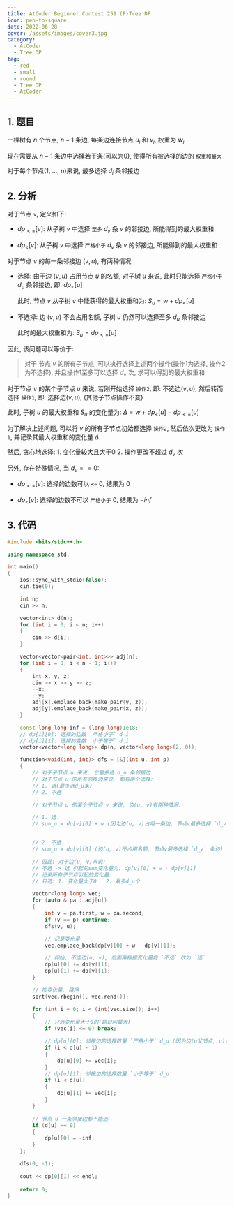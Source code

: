 ```yaml
---
title: AtCoder Beginner Contest 259 (F)Tree DP
icon: pen-to-square
date: 2022-06-28
cover: /assets/images/cover3.jpg
category:
  - AtCoder
  - Tree DP
tag:
  - red
  - small
  - round
  - Tree DP
  - AtCoder
---
```


## 1. 题目

一棵树有 $n$ 个节点, $n - 1$ 条边, 每条边连接节点 $u_i$ 和 $v_i$, 权重为 $w_i$

现在需要从 $n - 1$ 条边中选择若干条(可以为0), 使得所有被选择的边的 `权重和最大`

对于每个节点(1, ..., n)来说, 最多选择 $d_i$ 条邻接边

## 2. 分析

对于节点 `v`, 定义如下:

* $dp_{<=}[v]$: 从子树 $v$ 中选择 `至多` $d_v$ 条 $v$ 的邻接边, 所能得到的最大权重和

* $dp_{<}[v]$: 从子树 $v$ 中选择 `严格小于` $d_v$ 条 $v$ 的邻接边, 所能得到的最大权重和

对于节点 $v$ 的每一条邻接边 $(v, u)$, 有两种情况:

* 选择: 由于边 $(v, u)$ 占用节点 $u$ 的名额, 对子树 $u$ 来说, 此时只能选择 `严格小于` $d_u$ 条邻接边, 即: $dp_{<}[u]$

  此时, 节点 $v$ 从子树 $v$ 中能获得的最大权重和为: $S_u = w + dp_{<}[u]$

* 不选择: 边 $(v, u)$ 不会占用名额, 子树 $u$ 仍然可以选择至多 $d_u$ 条邻接边
  
  此时的最大权重和为: $S_u = dp_{<=}[u]$

因此, 该问题可以等价于:
> 对于 节点 $v$ 的所有子节点, 可以执行选择上述两个操作(操作1为选择, 操作2为不选择), 并且操作1至多可以选择 $d_v$ 次, 求可以得到的最大权重和

对于节点 $v$ 的某个子节点 $u$ 来说, 若刚开始选择 `操作2`, 即: 不选边$(v, u)$, 然后转而选择 `操作1`, 即: 选择边$(v, u)$, (其他子节点操作不变)

此时, 子树 $u$ 的最大权重和 $S_u$ 的变化量为: $\Delta = w + dp_{<}[u] - dp_{<=}[u]$

为了解决上述问题, 可以将 $v$ 的所有子节点初始都选择 `操作2`, 然后依次更改为 `操作1`, 并记录其最大权重和的变化量 $\Delta$

然后, 贪心地选择: 1. 变化量较大且大于0  2. 操作更改不超过 $d_v$ 次

另外, 存在特殊情况, 当 $d_v == 0$:

* $dp_{<=}[v]$: 选择的边数可以 `<=` 0, 结果为 $0$

* $dp_{<}[v]$: 选择的边数不可以 `严格小于` 0, 结果为 $-inf$

## 3. 代码

```c++
#include <bits/stdc++.h>

using namespace std;

int main()
{
    ios::sync_with_stdio(false);
    cin.tie(0);

    int n;
    cin >> n;

    vector<int> d(n);
    for (int i = 0; i < n; i++)
    {
        cin >> d[i];
    }

    vector<vector<pair<int, int>>> adj(n);
    for (int i = 0; i < n - 1; i++)
    {
        int x, y, z;
        cin >> x >> y >> z;
        --x;
        --y;
        adj[x].emplace_back(make_pair(y, z));
        adj[y].emplace_back(make_pair(x, z));
    }

    const long long inf = (long long)1e18;
    // dp[i][0]: 选择的边数 `严格小于` d_i
    // dp[i][1]: 选择的变数 `小于等于` d_i
    vector<vector<long long>> dp(n, vector<long long>(2, 0));

    function<void(int, int)> dfs = [&](int u, int p)
    {
        // 对于子节点 u 来说, 它最多选 d_u 条邻接边
        // 对于节点 u 的所有邻接边来说, 都有两个选择:
        // 1. 选(最多选d_u条)
        // 2. 不选

        // 对于节点 u 的某个子节点 v 来说, 边(u, v)有两种情况:

        // 1. 选
        // sum_u = dp[v][0] + w (因为边(u, v)占用一条边, 节点v最多选择 `d_v - 1` 条)


        // 2. 不选
        // sum_u = dp[v][0] (边(u, v)不占用名额, 节点v最多选择 `d_v` 条边)

        // 因此: 对于边(u, v)来说:
        // 不选 -> 选 引起的sum变化量为: dp[v][0] + w - dp[v][1]
        // 记录所有子节点引起的变化量:
        // 只选: 1. 变化量大于0   2. 最多d_u个

        vector<long long> vec;
        for (auto & pa : adj[u])
        {
            int v = pa.first, w = pa.second;
            if (v == p) continue;
            dfs(v, u);

            // 记录变化量
            vec.emplace_back(dp[v][0] + w - dp[v][1]);

            // 初始, 不选边(u, v), 后面再根据变化量将 `不选` 改为 `选`
            dp[u][0] += dp[v][1];
            dp[u][1] += dp[v][1];
        }

        // 按变化量, 降序
        sort(vec.rbegin(), vec.rend());

        for (int i = 0; i < (int)vec.size(); i++)
        {
            // 只选变化量大于0的(题目问最大)
            if (vec[i] <= 0) break;

            // dp[u][0]: 邻接边的选择数量 `严格小于` d_u (因为边(u父节点, u)占用名额)
            if (i < d[u] - 1)
            {
                dp[u][0] += vec[i];
            }
            // dp[u][1]: 邻接边的选择数量 `小于等于` d_u
            if (i < d[u])
            {
                dp[u][1] += vec[i];
            }
        }

        // 节点 u 一条邻接边都不能选
        if (d[u] == 0)
        {
            dp[u][0] = -inf;
        }
    };

    dfs(0, -1);

    cout << dp[0][1] << endl;
    
    return 0;
}

```
